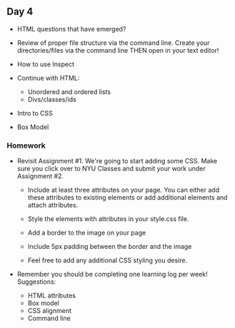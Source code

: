 ## Day 4

* HTML questions that have emerged?

* Review of proper file structure via the command line. Create your directories/files via the command line THEN open in your text editor!

* How to use Inspect

* Continue with HTML:
  * Unordered and ordered lists
  * Divs/classes/ids
  
* Intro to CSS

* Box Model

### Homework

* Revisit Assignment #1. We're going to start adding some CSS. Make sure you click over to NYU Classes and submit your work under Assignment #2.

  * Include at least three attributes on your page. You can either add these attributes to existing elements or add additional elements and attach attributes.
  
  * Style the elements with attributes in your style.css file.
  
  * Add a border to the image on your page
  
  * Include 5px padding between the border and the image
  
  * Feel free to add any additional CSS styling you desire.

* Remember you should be completing one learning log per week! Suggestions:
  * HTML attributes
  * Box model
  * CSS alignment
  * Command line
